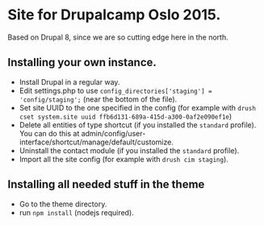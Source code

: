 # Site for Drupalcamp Oslo 2015.

Based on Drupal 8, since we are so cutting edge here in the north.

## Installing your own instance.
- Install Drupal in a regular way.
- Edit settings.php to use `config_directories['staging'] = 'config/staging';` (near the bottom of the file).
- Set site UUID to the one specified in the config (for example with `drush cset system.site uuid ffb6d131-689a-415d-a300-0af2e090ef1e`)
- Delete all entities of type shortcut (if you installed the `standard` profile). You can do this at admin/config/user-interface/shortcut/manage/default/customize.
- Uninstall the contact module (if you installed the `standard` profile).
- Import all the site config (for example with `drush cim staging`).

## Installing all needed stuff in the theme
- Go to the theme directory.
- run `npm install` (nodejs required).
